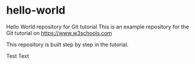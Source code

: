 # hello-world
Hello World repository for Git tutorial
This is an example repository for the Git tutorial on https://www.w3schools.com

This repository is built step by step in the tutorial.

Test Text
